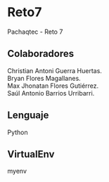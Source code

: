# Reto7
Pachaqtec - Reto 7

## Colaboradores

Christian Antoni Guerra Huertas.<br>
Bryan Flores Magallanes.<br>
Max Jhonatan Flores Gutiérrez.<br>
Saúl Antonio Barrios Urribarri.

## Lenguaje
Python

## VirtualEnv
myenv